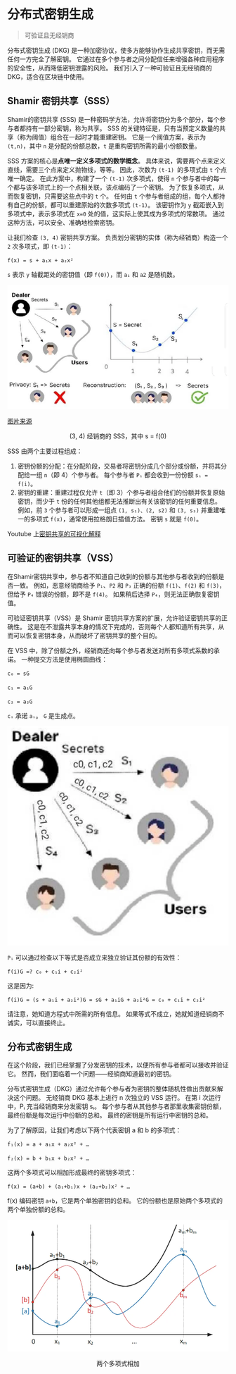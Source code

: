 # 分布式密钥生成

> 可验证且无经销商

分布式密钥生成 (DKG) 是一种加密协议，使多方能够协作生成共享密钥，而无需任何一方完全了解密钥。 它通过在多个参与者之间分配信任来增强各种应用程序的安全性，从而降低密钥泄露的风险。 我们引入了一种可验证且无经销商的 DKG，适合在区块链中使用。

## Shamir 密钥共享（SSS）


Shamir的密钥共享 (SSS) 是一种密码学方法，允许将密钥分为多个部分，每个参与者都持有一部分密钥，称为共享。 SSS 的关键特征是，只有当预定义数量的共享（称为阈值）组合在一起时才能重建密钥。 它是一个阈值方案，表示为 `(t,n)`，其中 `n` 是分配的份额总数，`t` 是重构密钥所需的最小份额数量。


SSS 方案的核心是**点唯一定义多项式的数学概念**。 具体来说，需要两个点来定义直线，需要三个点来定义抛物线，等等。 因此，次数为 `(t-1) `的多项式由 `t` 个点唯一确定。 在此方案中，构建了一个 `(t-1)` 次多项式，使得 `n` 个参与者中的每一个都与该多项式上的一个点相关联，该点编码了一个密钥。 为了恢复多项式，从而恢复密钥，只需要这些点中的 `t` 个。 任何由 `t` 个参与者组成的组，每个人都持有自己的份额，都可以重建原始的次数多项式 `(t-1)`。 该密钥作为 `y` 截距嵌入到多项式中，表示多项式在 `x=0` 处的值，这实际上使其成为多项式的常数项。 通过这种方法，可以安全、准确地检索密钥。


让我们检查 `(3, 4)` 密钥共享方案。 负责划分密钥的实体（称为经销商）构造一个 `2` 次多项式，即 `(t-1)`：

```
f(x) = s + a₁x + a₂x²
```

`s` 表示 `y` 轴截距处的密钥值（即 `f(0)`），而 `a₁` 和 `a2` 是随机数。

![](./1.webp)

[图片来源](https://medium.com/numen-cyber-labs/ledger-key-recovery-understanding-the-principles-of-mpc-wallets-dc2eacfd39f3)

<center>(3, 4) 经销商的 SSS，其中 s = f(0)</center>

SSS 由两个主要过程组成：

1. 密钥份额的分配：在分配阶段，交易者将密钥分成几个部分或份额，并将其分配给一组 `n`（即 4）个参与者。 每个参与者 `Pᵢ` 都会收到一份份额 `sᵢ = f(i)`。
2. 密钥的重建：重建过程仅允许 `t`（即 3）个参与者组合他们的份额并恢复原始密钥，而少于 `t` 份的任何其他组都无法推断出有关该密钥的任何重要信息。 例如，前 `3` 个参与者可以形成一组点 `(1, s₁)、(2, s2)` 和 `(3, s₃)` 并重建唯一的多项式 `f(x)`，通常使用拉格朗日插值方法。 密钥 `s` 就是 `f(0)`。


Youtube 上[密钥共享的可视化解释](https://www.youtube.com/watch?v=iFY5SyY3IMQ)

## 可验证的密钥共享（VSS）

在Shamir密钥共享中，参与者不知道自己收到的份额与其他参与者收到的份额是否一致。 例如，恶意经销商给予 `P₁`、`P2` 和 `P₃` 正确的份额 `f(1)`、`f(2)` 和 `f(3)`，但给予 `P₄` 错误的份额，即不是 `f(4)`。 如果稍后选择 `P₄`，则无法正确恢复密钥值。

可验证密钥共享（VSS）是 Shamir 密钥共享方案的扩展，允许验证密钥共享的正确性。 这是在不泄露共享本身的情况下完成的，否则每个人都知道所有共享，从而可以恢复密钥本身，从而破坏了密钥共享的整个目的。

在 VSS 中，除了份额之外，经销商还向每个参与者发送对所有多项式系数的承诺。 一种提交方法是使用椭圆曲线：

```
c₀ = sG

c₁ = a₁G

c₂ = a₂G
```

`cᵢ` 承诺 `aᵢ`。 `G` 是生成点。

![](./2.webp)

`Pᵢ` 可以通过检查以下等式是否成立来独立验证其份额的有效性：

```
f(i)G =? c₀ + c₁i + c₂i²
```

这是因为:

```
f(i)G = (s + a₁i + a₂i²)G = sG + a₁iG + a₂i²G = c₀ + c₁i + c₂i²
```

请注意，她知道方程式中所需的所有信息。 如果等式不成立，她就知道经销商不诚实，可以直接终止。

## 分布式密钥生成

在这个阶段，我们已经掌握了分发密钥的技术，以便所有参与者都可以接收并验证它。 然而，我们面临着一个问题——经销商知道最初的密钥。

分布式密钥生成（DKG）通过允许每个参与者为密钥的整体随机性做出贡献来解决这个问题。 无经销商 DKG 基本上进行 n 次独立的 VSS 运行。 在第 i 次运行中，Pᵢ 充当经销商来分发密钥 sᵢ。 每个参与者从其他参与者那里收集密钥份额，最终份额是每次运行中份额的总和。 最终的密钥是所有运行中密钥的总和。

为了了解原因，让我们考虑以下两个代表密钥 a 和 b 的多项式：


```
f₁(x) = a + a₁x + a₂x² + …

f₂(x) = b + b₁x + b₂x² + …
```

这两个多项式可以相加形成最终的密钥多项式：

```
f(x) = (a+b) + (a₁+b₁)x + (a₂+b₂)x² + …
```

f(x) 编码密钥 `a+b`，它是两个单独密钥的总和。 它的份额也是原始两个多项式的两个单独份额的总和。

![](./3.webp)

<center>两个多项式相加</center>